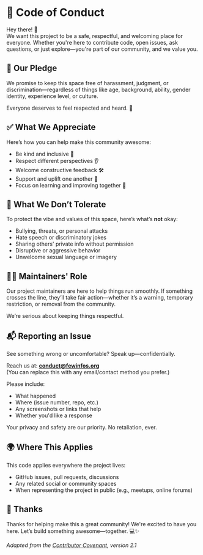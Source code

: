 # 📜 Code of Conduct

Hey there! 👋  
We want this project to be a safe, respectful, and welcoming place for everyone. Whether you're here to contribute code, open issues, ask questions, or just explore—you're part of our community, and we value you.

## 🤝 Our Pledge

We promise to keep this space free of harassment, judgment, or discrimination—regardless of things like age, background, ability, gender identity, experience level, or culture.

Everyone deserves to feel respected and heard. 💛

## ✅ What We Appreciate

Here’s how you can help make this community awesome:

- Be kind and inclusive 🙌  
- Respect different perspectives 👂  
- Welcome constructive feedback 🛠️  
- Support and uplift one another 💬  
- Focus on learning and improving together 🚀  

## 🚫 What We Don’t Tolerate

To protect the vibe and values of this space, here’s what’s **not** okay:

- Bullying, threats, or personal attacks  
- Hate speech or discriminatory jokes  
- Sharing others' private info without permission  
- Disruptive or aggressive behavior  
- Unwelcome sexual language or imagery  

## 👩‍⚖️ Maintainers' Role

Our project maintainers are here to help things run smoothly. If something crosses the line, they’ll take fair action—whether it’s a warning, temporary restriction, or removal from the community.

We’re serious about keeping things respectful.

## 📬 Reporting an Issue

See something wrong or uncomfortable? Speak up—confidentially.

Reach us at: **conduct@fewinfos.org**  
(You can replace this with any email/contact method you prefer.)

Please include:
- What happened  
- Where (issue number, repo, etc.)  
- Any screenshots or links that help  
- Whether you'd like a response  

Your privacy and safety are our priority. No retaliation, ever.

## 🌍 Where This Applies

This code applies everywhere the project lives:
- GitHub issues, pull requests, discussions  
- Any related social or community spaces  
- When representing the project in public (e.g., meetups, online forums)  

## 🙏 Thanks

Thanks for helping make this a great community! We're excited to have you here. Let’s build something awesome—together. 💻✨

*Adapted from the [Contributor Covenant](https://www.contributor-covenant.org), version 2.1*
